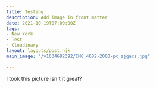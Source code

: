 ```yaml
---
title: Testing
description: Add image in front matter
date: 2021-10-19T07:00:00Z
tags:
- New York
- Test
- Cloudinary
layout: layouts/post.njk
main_image: "/v1634682392/IMG_4682-2000-px_zjgacs.jpg"

---
```

I took this picture isn't it great?